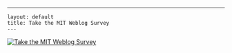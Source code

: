   ---
    layout: default
    title: Take the MIT Weblog Survey
    ---
<A href="http://blogsurvey.media.mit.edu/request"><IMG alt="Take the MIT Weblog Survey"></A>&nbsp;